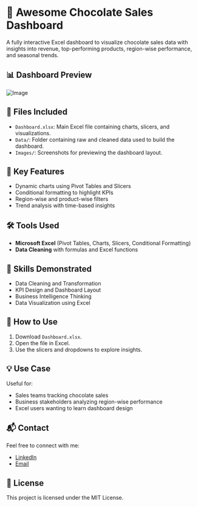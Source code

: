 # 🍫 Awesome Chocolate Sales Dashboard

A fully interactive Excel dashboard to visualize chocolate sales data with insights into revenue, top-performing products, region-wise performance, and seasonal trends.

## 📊 Dashboard Preview
![Image](https://github.com/user-attachments/assets/25e0ef7e-2b3f-4f9b-a518-9d6b76a166ac)

## 📁 Files Included
- `Dashboard.xlsx`: Main Excel file containing charts, slicers, and visualizations.
- `Data/`: Folder containing raw and cleaned data used to build the dashboard.
- `Images/`: Screenshots for previewing the dashboard layout.

## 🧠 Key Features
- Dynamic charts using Pivot Tables and Slicers
- Conditional formatting to highlight KPIs
- Region-wise and product-wise filters
- Trend analysis with time-based insights

## 🛠️ Tools Used
- **Microsoft Excel** (Pivot Tables, Charts, Slicers, Conditional Formatting)
- **Data Cleaning** with formulas and Excel functions

## 🧩 Skills Demonstrated
- Data Cleaning and Transformation
- KPI Design and Dashboard Layout
- Business Intelligence Thinking
- Data Visualization using Excel

## 📝 How to Use
1. Download `Dashboard.xlsx`.
2. Open the file in Excel.
3. Use the slicers and dropdowns to explore insights.

## 💡 Use Case
Useful for:
- Sales teams tracking chocolate sales
- Business stakeholders analyzing region-wise performance
- Excel users wanting to learn dashboard design

## 📬 Contact
Feel free to connect with me:
- [LinkedIn](https://linkedin.com/in/yourname)
- [Email](mailto:your.email@example.com)

## 📄 License
This project is licensed under the MIT License.
